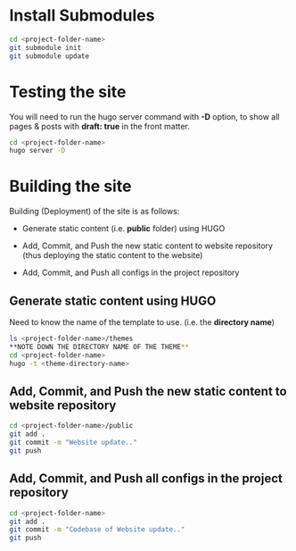 
# Install Submodules

```bash
cd <project-folder-name>
git submodule init
git submodule update
```

# Testing the site

You will need to run the hugo server command with **-D** option, to show all pages & posts with **draft: true** in the front matter.

```bash
cd <project-folder-name>
hugo server -D
```

# Building the site

Building (Deployment) of the site is as follows:

- Generate static content (i.e. **public** folder) using HUGO

- Add, Commit, and Push the new static content to website repository (thus deploying the static content to the website)

- Add, Commit, and Push all configs in the project repository

## Generate static content using HUGO

Need to know the name of the template to use. (i.e. the **directory name**)

```bash
ls <project-folder-name>/themes
**NOTE DOWN THE DIRECTORY NAME OF THE THEME**
cd <project-folder-name>
hugo -t <theme-directory-name>
```

## Add, Commit, and Push the new static content to website repository

```bash
cd <project-folder-name>/public
git add .
git commit -m "Website update.."
git push
```

## Add, Commit, and Push all configs in the project repository

```bash
cd <project-folder-name>
git add .
git commit -m "Codebase of Website update.."
git push
```
